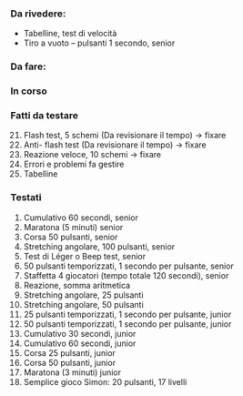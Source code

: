 
### Da rivedere:
- Tabelline, test di velocità
- Tiro a vuoto – pulsanti 1 secondo, senior

### Da fare:

### In corso

### Fatti da testare
21. Flash test, 5 schemi (Da revisionare il tempo) -> fixare
22. Anti- flash test (Da revisionare il tempo) -> fixare
23. Reazione veloce, 10 schemi -> fixare
99. Errori e problemi fa gestire
10. Tabelline


### Testati
1. Cumulativo 60 secondi, senior
2. Maratona (5 minuti) senior
3. Corsa 50 pulsanti, senior
4. Stretching angolare, 100 pulsanti, senior
6. Test di Léger o Beep test, senior
7. 50 pulsanti temporizzati, 1 secondo per pulsante, senior
8. Staffetta 4 giocatori (tempo totale 120 secondi), senior
9. Reazione, somma aritmetica
11. Stretching angolare, 25 pulsanti
12. Stretching angolare, 50 pulsanti
13. 25 pulsanti temporizzati, 1 secondo per pulsante, junior
14. 50 pulsanti temporizzati, 1 secondo per pulsante, junior
15. Cumulativo 30 secondi, junior
16. Cumulativo 60 secondi, junior
17. Corsa 25 pulsanti, junior
18. Corsa 50 pulsanti, junior
19. Maratona (3 minuti) junior
20. Semplice gioco Simon: 20 pulsanti, 17 livelli
